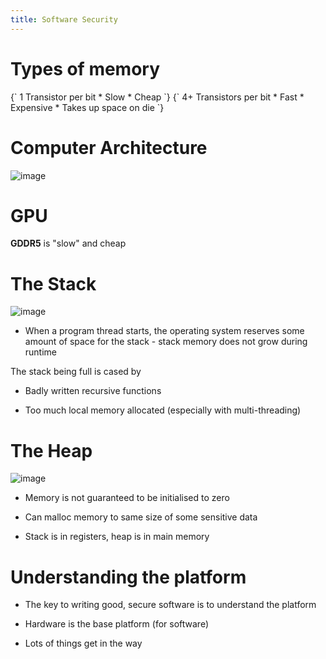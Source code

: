```yaml
---
title: Software Security
---
```


# Types of memory

<Definition name="DRAM">
{`
1 Transistor per bit
* Slow
* Cheap
`}
</Definition>

<Definition name="SRAM">
{`
4+ Transistors per bit
* Fast
* Expensive
* Takes up space on die
`}
</Definition>

# Computer Architecture

![image](/img/Year_2/Networks_and_Systems/Security/Software/Computer_Architecture.webp)

# GPU

**GDDR5** is "slow" and cheap

# The Stack

![image](/img/Year_2/Networks_and_Systems/Security/Software/stack.webp)

-   When a program thread starts, the operating system reserves some
    amount of space for the stack - stack memory does not grow during
    runtime

The stack being full is cased by

-   Badly written recursive functions

-   Too much local memory allocated (especially with multi-threading)

# The Heap

![image](/img/Year_2/Networks_and_Systems/Security/Software/heap.webp)

-   Memory is not guaranteed to be initialised to zero

-   Can malloc memory to same size of some sensitive data

-   Stack is in registers, heap is in main memory

# Understanding the platform

-   The key to writing good, secure software is to understand the
    platform

-   Hardware is the base platform (for software)

-   Lots of things get in the way
